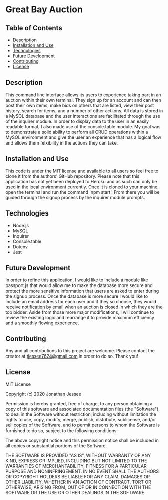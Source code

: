 # Great Bay Auction

## Table of Contents
* [Description](#Description)
* [Installation and Use](#Installation_and_Use)
* [Technologies](#Technologies)
* [Future Development](#Future_Development)
* [Contributing](#Contributing)
* [License](#License)

## Description
This command line interface allows its users to experience taking part in an auction within their own terminal. They sign up for an account and can then post their own items, make bids on others that are listed, view their post history, search for items, and a number of other actiions. All data is stored in a MySQL database and the user interactions are facilitated through the use of the inquirer module. In order to display data to the user in an easily readable format, I also made use of the console.table module. My goal was to demonstrate a solid ability to perform all CRUD operations within a MySQL environment and give the user an experience that has a logical flow and allows them felxibility in the actions they can take. 

## Installation and Use
This code is under the MIT license and available to all users so feel free to clone it from the authors' GitHub repository. Please note that this application has not yet been deployed to Heroku and as such can only be used in the local environment currently. Once it is cloned to your machine, open the terminal and run the command 'npm start'. From there you will be guided through the signup process by the inquirer module prompts. 

## Technologies
* Node.js
* MySQL
* Inquirer
* Console.table
* Dotenv
* Jest

## Future Development
In order to refine this application, I would like to include a module like passport.js that would allow me to make the database more secure and protect the more sensitive information that users are asked to enter during the signup process. Once the database is more secure I would like to include an email address for each user and if they so choose, they would receive notification by email when an auction is closed in which they are the top bidder. Aside from those more major modifications, I will continue to review the existing logic and rearrange it to provide maximum efficiency and a smoothly flowing experience.    

## Contributing
Any and all contributions to this project are welcome. Please contact the creator at tjessee7624@gmail.com in order to do so. Thank you!

## License
MIT License

Copyright (c) 2020 Jonathan Jessee

Permission is hereby granted, free of charge, to any person obtaining a copy
of this software and associated documentation files (the "Software"), to deal
in the Software without restriction, including without limitation the rights
to use, copy, modify, merge, publish, distribute, sublicense, and/or sell
copies of the Software, and to permit persons to whom the Software is
furnished to do so, subject to the following conditions:

The above copyright notice and this permission notice shall be included in all
copies or substantial portions of the Software.

THE SOFTWARE IS PROVIDED "AS IS", WITHOUT WARRANTY OF ANY KIND, EXPRESS OR
IMPLIED, INCLUDING BUT NOT LIMITED TO THE WARRANTIES OF MERCHANTABILITY,
FITNESS FOR A PARTICULAR PURPOSE AND NONINFRINGEMENT. IN NO EVENT SHALL THE
AUTHORS OR COPYRIGHT HOLDERS BE LIABLE FOR ANY CLAIM, DAMAGES OR OTHER
LIABILITY, WHETHER IN AN ACTION OF CONTRACT, TORT OR OTHERWISE, ARISING FROM,
OUT OF OR IN CONNECTION WITH THE SOFTWARE OR THE USE OR OTHER DEALINGS IN THE
SOFTWARE.